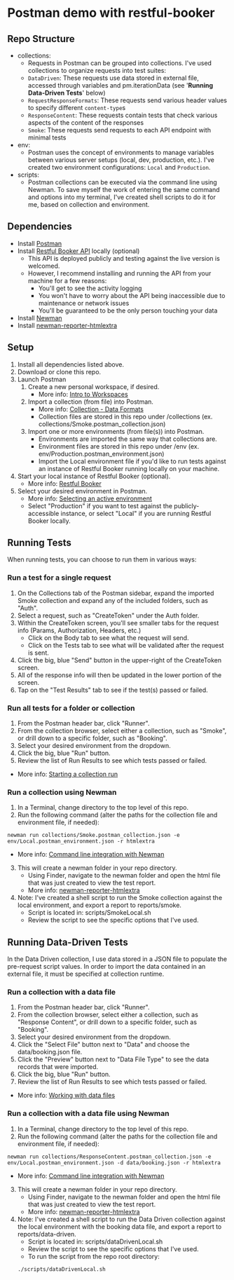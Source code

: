 # Postman demo with restful-booker


## Repo Structure

- collections:
  - Requests in Postman can be grouped into collections. I've used collections to organize requests into test suites:
  - `DataDriven`: These requests use data stored in external file, accessed through variables and pm.iterationData (see '**Running Data-Driven Tests**' below)
  - `RequestResponseFormats`: These requests send various header values to specify different `content-type`s
  - `ResponseContent`: These requests contain tests that check various aspects of the content of the responses
  - `Smoke`: These requests send requests to each API endpoint with minimal tests
- env:
  - Postman uses the concept of environments to manage variables between various server setups (local, dev, production, etc.). I've created two environment configurations: `Local` and `Production`.
- scripts:
  - Postman collections can be executed via the command line using Newman. To save myself the work of entering the same command and options into my terminal, I've created shell scripts to do it for me, based on collection and environment.

## Dependencies

- Install [Postman](https://www.getpostman.com/)
- Install [Restful Booker API](https://github.com/mwinteringham/restful-booker) locally (optional)
  - This API is deployed publicly and testing against the live version is welcomed.
  - However, I recommend installing and running the API from your machine for a few reasons:
    - You'll get to see the activity logging
    - You won't have to worry about the API being inaccessible due to maintenance or network issues
    - You'll be guaranteed to be the only person touching your data
- Install [Newman](https://github.com/postmanlabs/newman)
- Install [newman-reporter-htmlextra](https://github.com/DannyDainton/newman-reporter-htmlextra)

## Setup

1. Install all dependencies listed above.
2. Download or clone this repo.
3. Launch Postman
   1. Create a new personal workspace, if desired.
      - More info: [Intro to Workspaces](https://learning.getpostman.com/docs/postman/workspaces/intro_to_workspaces)
   2. Import a collection (from file) into Postman.
      - More info: [Collection - Data Formats](https://learning.getpostman.com/docs/postman/collections/data_formats/#importing-postman-data)
      - Collection files are stored in this repo under /collections (ex. collections/Smoke.postman_collection.json)
   3. Import one or more environments (from file(s)) into Postman.
      - Environments are imported the same way that collections are.
      - Environment files are stored in this repo under /env (ex. env/Production.postman_environment.json)
      - Import the Local environment file if you'd like to run tests against an instance of Restful Booker running locally on your machine.
4. Start your local instance of Restful Booker (optional).
   - More info: [Restful Booker](https://github.com/mwinteringham/restful-booker)
5. Select your desired environment in Postman.
   - More info: [Selecting an active environment](https://learning.getpostman.com/docs/postman/environments_and_globals/manage_environments/#selecting-an-active-environment)
   - Select "Production" if you want to test against the publicly-accessible instance, or select "Local" if you are running Restful Booker locally.

## Running Tests

When running tests, you can choose to run them in various ways:

### Run a test for a single request

1. On the Collections tab of the Postman sidebar, expand the imported Smoke collection and expand any of the included folders, such as "Auth".
2. Select a request, such as "CreateToken" under the Auth folder.
3. Within the CreateToken screen, you'll see smaller tabs for the request info (Params, Authorization, Headers, etc.)
   - Click on the Body tab to see what the request will send.
   - Click on the Tests tab to see what will be validated after the request is sent.
4. Click the big, blue "Send" button in the upper-right of the CreateToken screen.
5. All of the response info will then be updated in the lower portion of the screen.
6. Tap on the "Test Results" tab to see if the test(s) passed or failed.

### Run all tests for a folder or collection

1. From the Postman header bar, click "Runner".
2. From the collection browser, select either a collection, such as "Smoke", or drill down to a specific folder, such as "Booking".
3. Select your desired environment from the dropdown.
4. Click the big, blue "Run" button.
5. Review the list of Run Results to see which tests passed or failed.

- More info: [Starting a collection run](https://learning.getpostman.com/docs/postman/collection_runs/starting_a_collection_run/)

### Run a collection using Newman

1. In a Terminal, change directory to the top level of this repo.
2. Run the following command (alter the paths for the collection file and environment file, if needed):

```console
newman run collections/Smoke.postman_collection.json -e env/Local.postman_environment.json -r htmlextra
```

- More info: [Command line integration with Newman](https://learning.getpostman.com/docs/postman/collection_runs/command_line_integration_with_newman/)

3. This will create a newman folder in your repo directory.
   - Using Finder, navigate to the newman folder and open the html file that was just created to view the test report.
   - More info: [newman-reporter-htmlextra](https://github.com/DannyDainton/newman-reporter-htmlextra)
4. Note: I've created a shell script to run the Smoke collection against the local environment, and export a report to reports/smoke.
   - Script is located in: scripts/SmokeLocal.sh
   - Review the script to see the specific options that I've used.

## Running Data-Driven Tests

In the Data Driven collection, I use data stored in a JSON file to populate the pre-request script values. In order to import the data contained in an external file, it must be specified at collection runtime.

### Run a collection with a data file

1. From the Postman header bar, click "Runner".
2. From the collection browser, select either a collection, such as "Response Content", or drill down to a specific folder, such as "Booking".
3. Select your desired environment from the dropdown.
4. Click the "Select File" button next to "Data" and choose the data/booking.json file.
5. Click the "Preview" button next to "Data File Type" to see the data records that were imported.
6. Click the big, blue "Run" button.
7. Review the list of Run Results to see which tests passed or failed.

- More info: [Working with data files](https://learning.getpostman.com/docs/postman/collection_runs/working_with_data_files)

### Run a collection with a data file using Newman

1. In a Terminal, change directory to the top level of this repo.
2. Run the following command (alter the paths for the collection file and environment file, if needed):

```console
newman run collections/ResponseContent.postman_collection.json -e env/Local.postman_environment.json -d data/booking.json -r htmlextra
```

- More info: [Command line integration with Newman](https://learning.getpostman.com/docs/postman/collection_runs/command_line_integration_with_newman/)

3. This will create a newman folder in your repo directory.
   - Using Finder, navigate to the newman folder and open the html file that was just created to view the test report.
   - More info: [newman-reporter-htmlextra](https://github.com/DannyDainton/newman-reporter-htmlextra)
4. Note: I've created a shell script to run the Data Driven collection against the local environment with the booking data file, and export a report to reports/data-driven.
   - Script is located in: scripts/dataDrivenLocal.sh
   - Review the script to see the specific options that I've used.
   - To run the script from the repo root directory:
   ```console
   ./scripts/dataDrivenLocal.sh
   ```
